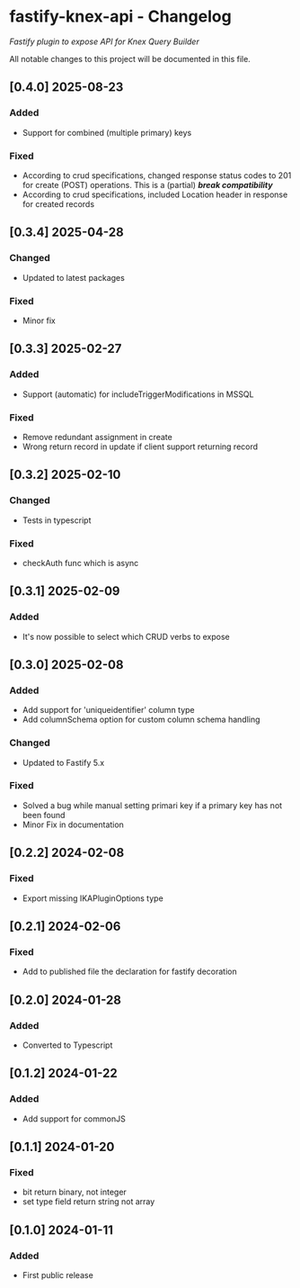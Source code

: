 # fastify-knex-api - Changelog

_Fastify plugin to expose API for Knex Query Builder_

All notable changes to this project will be documented in this file.

## [0.4.0] 2025-08-23

### Added

- Support for combined (multiple primary) keys

### Fixed

- According to crud specifications, changed response status codes to 201 for create (POST) operations. This is a (partial) ***break compatibility***
- According to crud specifications, included Location header in response for created records

## [0.3.4] 2025-04-28

### Changed

- Updated to latest packages

### Fixed

- Minor fix

## [0.3.3] 2025-02-27

### Added

- Support (automatic) for includeTriggerModifications in MSSQL

### Fixed

- Remove redundant assignment in create
- Wrong return record in update if client support returning record

## [0.3.2] 2025-02-10

### Changed

- Tests in typescript

### Fixed

- checkAuth func which is async

## [0.3.1] 2025-02-09

### Added

- It's now possible to select which CRUD verbs to expose

## [0.3.0] 2025-02-08

### Added

- Add support for 'uniqueidentifier' column type
- Add columnSchema option for custom column schema handling

### Changed

- Updated to Fastify 5.x

### Fixed

- Solved a bug while manual setting primari key if a primary key has not been found
- Minor Fix in documentation


## [0.2.2] 2024-02-08

### Fixed

- Export missing IKAPluginOptions type

## [0.2.1] 2024-02-06

### Fixed

- Add to published file the declaration for fastify decoration

## [0.2.0] 2024-01-28

### Added

- Converted to Typescript

## [0.1.2] 2024-01-22

### Added

- Add support for commonJS

## [0.1.1] 2024-01-20

### Fixed

- bit return binary, not integer
- set type field return string not array

## [0.1.0] 2024-01-11

### Added

- First public release

